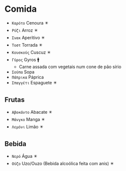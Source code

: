 # Comida

-   `Καρότο` Cenoura ✴️
-   `Ρύζι` Arroz ✴️
-   `Σνακ` Aperitivo ✴️
-   `Τοστ` Torrada ✴️
-   `Κουσκούς` Cuscuz ✴️
-   `Γύρος` Gyros 🚹
    -   Carne assada com vegetais num cone de pão sírio
-   `Σούπα` Sopa
-   `Πάπρικα` Páprica
-   `Σπαγγέτι` Espaguete ✴️

## Frutas

-   `Αβοκάντο` Abacate ✴️
-   `Μάνγκο` Manga ✴️
-   `Λεμόνι` Limão ✴️

## Bebida

-   `Νερό` Água ✴️
-   `Ούζο` Uzo/Ouzo (Bebida alcoólica feita com anis) ✴️
